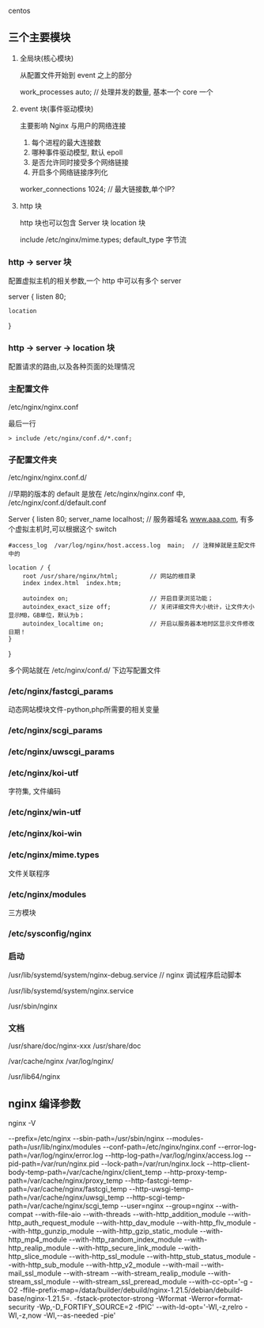 centos

## 三个主要模块

1. 全局块(核心模块)
    
    从配置文件开始到 event 之上的部分

    work_processes  auto;                  // 处理并发的数量, 基本一个 core 一个


2. event 块(事件驱动模块)

    主要影响 Nginx 与用户的网络连接

    1. 每个进程的最大连接数
    2. 哪种事件驱动模型, 默认 epoll
    3. 是否允许同时接受多个网络链接
    4. 开启多个网络链接序列化

    worker_connections 1024;                // 最大链接数,单个IP?




3. http 块

    http 块也可以包含 Server 块 location 块

    include /etc/nginx/mime.types;
    default_type    字节流



### http -> server 块

配置虚拟主机的相关参数,一个 http 中可以有多个 server

server {
    listen  80;
    
    location 
}

### http -> server -> location 块

配置请求的路由,以及各种页面的处理情况


### 主配置文件

/etc/nginx/nginx.conf

最后一行

    > include /etc/nginx/conf.d/*.conf;

### 子配置文件夹

/etc/nginx/nginx.conf.d/

//早期的版本的 default 是放在 /etc/nginx/nginx.conf 中, 
/etc/nginx/conf.d/default.conf 


Server {
    listen 80;
    server_name localhost;      // 服务器域名 www.aaa.com, 有多个虚拟主机时,可以根据这个 switch
    

    #access_log  /var/log/nginx/host.access.log  main;  // 注释掉就是主配文件中的

    location / {
        root /usr/share/nginx/html;         // 网站的根目录
        index index.html  index.htm;

        autoindex on;                       // 开启目录浏览功能；
        autoindex_exact_size off;           // 关闭详细文件大小统计，让文件大小显示MB，GB单位，默认为b；
        autoindex_localtime on;             // 开启以服务器本地时区显示文件修改日期！
    }
}

多个网站就在 /etc/nginx/conf.d/ 下边写配置文件


### /etc/nginx/fastcgi_params

动态网站模块文件-python,php所需要的相关变量

### /etc/nginx/scgi_params

### /etc/nginx/uwscgi_params

### /etc/nginx/koi-utf

字符集, 文件编码

### /etc/nginx/win-utf

### /etc/nginx/koi-win

### /etc/nginx/mime.types

文件关联程序


### /etc/nginx/modules

三方模块

### /etc/sysconfig/nginx


### 启动

/usr/lib/systemd/system/nginx-debug.service     // nginx 调试程序启动脚本

/usr/lib/systemd/system/nginx.service

/usr/sbin/nginx


### 文档

/usr/share/doc/nginx-xxx
/usr/share/doc



/var/cache/nginx
/var/log/nginx/

/usr/lib64/nginx




## nginx 编译参数

nginx -V

--prefix=/etc/nginx
--sbin-path=/usr/sbin/nginx
--modules-path=/usr/lib/nginx/modules
--conf-path=/etc/nginx/nginx.conf
--error-log-path=/var/log/nginx/error.log
--http-log-path=/var/log/nginx/access.log
--pid-path=/var/run/nginx.pid
--lock-path=/var/run/nginx.lock
--http-client-body-temp-path=/var/cache/nginx/client_temp
--http-proxy-temp-path=/var/cache/nginx/proxy_temp
--http-fastcgi-temp-path=/var/cache/nginx/fastcgi_temp
--http-uwsgi-temp-path=/var/cache/nginx/uwsgi_temp
--http-scgi-temp-path=/var/cache/nginx/scgi_temp
--user=nginx
--group=nginx
--with-compat
--with-file-aio
--with-threads
--with-http_addition_module
--with-http_auth_request_module
--with-http_dav_module
--with-http_flv_module
--with-http_gunzip_module
--with-http_gzip_static_module
--with-http_mp4_module
--with-http_random_index_module
--with-http_realip_module
--with-http_secure_link_module
--with-http_slice_module
--with-http_ssl_module
--with-http_stub_status_module
--with-http_sub_module
--with-http_v2_module
--with-mail
--with-mail_ssl_module
--with-stream
--with-stream_realip_module
--with-stream_ssl_module
--with-stream_ssl_preread_module
--with-cc-opt='-g
-O2
-ffile-prefix-map=/data/builder/debuild/nginx-1.21.5/debian/debuild-base/nginx-1.21.5=.
-fstack-protector-strong
-Wformat
-Werror=format-security
-Wp,-D_FORTIFY_SOURCE=2
-fPIC'
--with-ld-opt='-Wl,-z,relro
-Wl,-z,now
-Wl,--as-needed
-pie'
